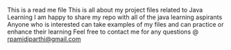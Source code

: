 This is a read me file 
This is all about my project files related to Java Learning
I am happy to share my repo with all of the java learning aspirants
Anyone who is interested can take examples of my files and can practice or enhance their learning
Feel free to contact me for any questions @ rpamidiparthi@gmail.com